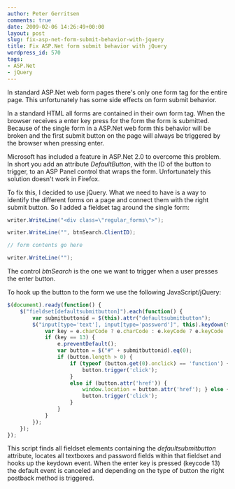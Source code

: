 ```yaml
---
author: Peter Gerritsen
comments: true
date: 2009-02-06 14:26:49+00:00
layout: post
slug: fix-asp-net-form-submit-behavior-with-jquery
title: Fix ASP.Net form submit behavior with jQuery
wordpress_id: 570
tags:
- ASP.Net
- jQuery
---
```


In standard ASP.Net web form pages there's only one form tag for the entire page. This unfortunately has some side effects on form submit behavior.

In a standard HTML all forms are contained in their own form tag. When the browser receives a enter key press for the form the form is submitted. Because of the single form in a ASP.Net web form this behavior will be broken and the first submit button on the page will always be triggered by the browser when pressing enter.

Microsoft has included a feature in ASP.Net 2.0 to overcome this problem. In short you add an attribute _DefaultButton_, with the ID of the button to trigger, to an ASP Panel control that wraps the form. Unfortunately this solution doesn't work in Firefox.

To fix this, I decided to use jQuery. What we need to have is a way to identify the different forms on a page and connect them with the right submit button. So I added a fieldset tag around the single form:

```csharp
writer.WriteLine("<div class=\"regular_forms\">");

writer.WriteLine("", btnSearch.ClientID);

// form contents go here

writer.WriteLine("");
```

The control _btnSearch_ is the one we want to trigger when a user presses the enter button.

To hook up the button to the form we use the following JavaScript/jQuery:

```javascript
$(document).ready(function() {
    $("fieldset[defaultsubmitbutton]").each(function() {
        var submitbuttonid = $(this).attr("defaultsubmitbutton");
        $("input[type='text'], input[type='password']", this).keydown(function(e) {
            var key = e.charCode ? e.charCode : e.keyCode ? e.keyCode : 0;
            if (key == 13) {
                e.preventDefault();
                var button = $("#" + submitbuttonid).eq(0);
                if (button.length > 0) {
                    if (typeof (button.get(0).onclick) == 'function') {
                        button.trigger('click');
                    }
                    else if (button.attr('href')) {
                        window.location = button.attr('href'); } else {
                        button.trigger('click');
                    }
                }
            }
        });
    });
});
```

This script finds all fieldset elements containing the _defaultsubmitbutton_ attribute, locates all textboxes and password fields within that fieldset and hooks up the keydown event.
When the enter key is pressed (keycode 13) the default event is canceled and depending on the type of button the right postback method is triggered.
